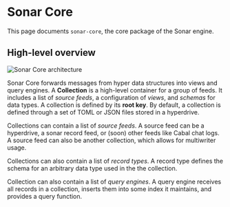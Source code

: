 # Sonar Core

This page documents `sonar-core`, the core package of the Sonar engine.

## High-level overview

![Sonar Core architecture](/img/sonar-core-architecture.svg)

Sonar Core forwards messages from hyper data structures into views and query engines. A **Collection** is a high-level container for a group of feeds. It includes a list of *source feeds*, a configuration of *views*, and *schemas* for data types. A collection is defined by its **root key**. By default, a collection is defined through a set of TOML or JSON files stored in a hyperdrive.

Collections can contain a list of *source feeds*. A source feed can be a hyperdrive, a sonar record feed, or (soon) other feeds like Cabal chat logs. A source feed can also be another collection, which allows for multiwriter usage.

Collections can also contain a list of *record types*. A record type defines the schema for an arbitrary data type used in the the collection.

Collection can also contain a list of *query engines*. A query engine receives all records in a collection, inserts them into some index it maintains, and provides a query function.

